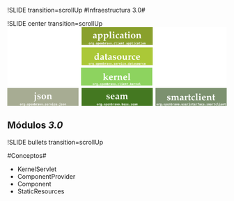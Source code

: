 !SLIDE transition=scrollUp 
#Infraestructura 3.0#

!SLIDE center transition=scrollUp
![infraestructura](infraestructura.png)
## Módulos _3.0_ ##

!SLIDE bullets  transition=scrollUp

#Conceptos#

* KernelServlet
* ComponentProvider
* Component
* StaticResources
